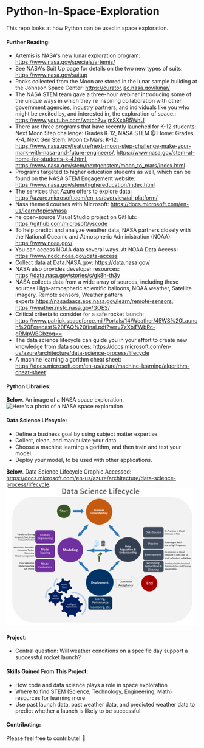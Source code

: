 # Python-In-Space-Exploration
This repo looks at how Python can be used in space exploration. 

#### Further Reading:
* Artemis is NASA's new lunar exploration program: https://www.nasa.gov/specials/artemis/
*  See NASA's Suit Up page for details on the two new types of suits: https://www.nasa.gov/suitup
*  Rocks collected from the Moon are stored in the lunar sample building at the Johnson Space Center: https://curator.jsc.nasa.gov/lunar/
*  The NASA STEM team gave a three-hour webinar introducing some of the unique ways in which they're inspiring collaboration with other government agencies, industry partners, and individuals like you who might be excited by, and interested in, the exploration of space.: https://www.youtube.com/watch?v=jmSXxbR5WnU
*  There are three programs that have recently launched for K-12 students: Next Moon Step challenge: Grades K-12, NASA STEM @ Home: Grades K-4, Next Gen Stem: Moon to Mars: K-12: https://www.nasa.gov/feature/next-moon-step-challenge-make-your-mark-with-nasa-and-future-engineers/, https://www.nasa.gov/stem-at-home-for-students-k-4.html, https://www.nasa.gov/stem/nextgenstem/moon_to_mars/index.html
*  Programs targeted to higher education students as well, which can be found on the NASA STEM Engagement website: https://www.nasa.gov/stem/highereducation/index.html
*  The services that Azure offers to explore data: https://azure.microsoft.com/en-us/overview/ai-platform/
*  Nasa themed courses with Microsoft: https://docs.microsoft.com/en-us/learn/topics/nasa
*  he open-source Visual Studio project on GitHub: https://github.com/microsoft/vscode
*  To help predict and analyze weather data, NASA partners closely with the National Oceanic and Atmospheric Administration (NOAA): https://www.noaa.gov/
*  You can access NOAA data several ways. At NOAA Data Access: https://www.ncdc.noaa.gov/data-access
*  Collect data at Data.NASA.gov: https://data.nasa.gov/
*  NASA also provides developer resources: https://data.nasa.gov/stories/s/gk8h-th3y
*  NASA collects data from a wide array of sources, including these sources:High-atmospheric scientific balloons, NOAA weather, Satellite imagery, Remote sensors, Weather pattern experts.https://nasadaacs.eos.nasa.gov/learn/remote-sensors,  https://weather.msfc.nasa.gov/GOES/
* Critical criteria to consider for a safe rocket launch: https://www.patrick.spaceforce.mil/Portals/14/Weather/45WS%20Launch%20Forecast%20FAQ%20final.pdf?ver=7zXbiEWbRc-gRMpWBGbzog==
* The data science lifecycle can guide you in your effort to create new knowledge from data sources: https://docs.microsoft.com/en-us/azure/architecture/data-science-process/lifecycle
* A machine learning algorithm cheat sheet: https://docs.microsoft.com/en-us/azure/machine-learning/algorithm-cheat-sheet


#### Python Libraries:

**Below**. An image of a NASA space exploration.
<img src="https://github.com/natnew/Python-In-Space-Exploration/blob/main/NASA%202.PNG" alt="Here's a photo of a NASA space exploration ">

#### Data Science Lifecycle:
* Define a business goal by using subject matter expertise.
* Collect, clean, and manipulate your data.
* Choose a machine learning algorithm, and then train and test your model.
* Deploy your model, to be used with other applications.

**Below**. Data Science Lifecycle Graphic.Accessed: https://docs.microsoft.com/en-us/azure/architecture/data-science-process/lifecycle.
<img src="https://github.com/natnew/Python-In-Space-Exploration/blob/main/Data%20Science%20Lifecycle.PNG" alt="Here's a photo of data science lifecycle ">
#### Project:
* Central question: Will weather conditions on a specific day support a successful rocket launch?

#### Skills Gained From This Project:
* How code and data science plays a role in space exploration
* Where to find STEM (Science, Technology, Engineering, Math) resources for learning more
* Use past launch data, past weather data, and predicted weather data to predict whether a launch is likely to be successful.

#### Contributing: 
Please feel free to contribute! 🙂

